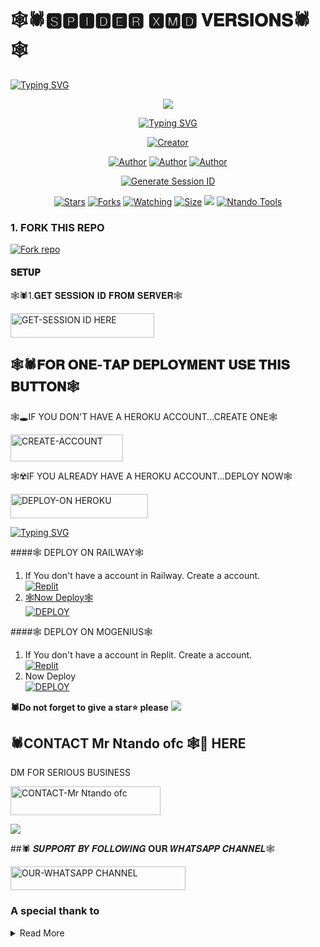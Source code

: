 #        🕸️🕷️🆂🅿🅸🅳🅴🆁 🆇🅼🅳 𝐕𝐄𝐑𝐒𝐈𝐎𝐍𝐒🕷️🕸️

   <a>
                                      <a href="https://git.io/typing-svg"><img src="https://readme-typing-svg.demolab.com?font=Jersey+20+Charted&size=30&pause=1000&color=F71515&width=435&lines=BOT+100%25+LEGIT" alt="Typing SVG" /></a>   
            
<p align="center"> 
<up A simple WhatsApp User Bot Coded By Mr Ntando ofc ❤️</u>
</p>
<p align="center">
<img src="https://files.catbox.moe/yedfbr.jpg"/>       
<p align="center">
  <a href="https://git.io/typing-svg"><img src="https://readme-typing-svg.demolab.com?font=EB+Garamond&weight=800&size=25&duration=4000&pause=1000&random=false&width=435&lines=+•__I'M+SPIDER🕷️-+XMD🕸️__•;MULTI-DEVICE+WHATSAPP+BOT;DEVELOPED+BY+Mr Ntando Ofc❤️+MD+TECHS;RELEASED+DATE+07%2F7%2F2024."                               alt="Typing SVG" /></a>
</p> 
<p align="center">
<a href="#"><img title="Creator" src="https://img.shields.io/badge/Creator-Ntando_TECH-red.svg?style=for-the-badge&logo=github"></a>
</a>
</p>
<p align="center">
<a href="https://github.com/CASEYRHODES"><img title="Author" src="https://tinyurl.com/258wo7yz/badge/Mr Ntando ofc-black?style=for-the-badge&logo=Github"></a> <a href="https://chat.whatsapp.com/D9hokK6OHS5C3eLEwPKjsJ"><img title="Author" src="https://tinyurl.com/258wo7yz/badge/GROUP-black?style=for-the-badge&logo=whatsapp"></a> <a href="https://wa.me/263771629199"><img title="Author" src="https://img.shields.io/badge/CHAT US-black?style=for-the-badge&logo=whatsapp">
<p/>

 <p align="center">
  <a href="https://kg-site-support.vercel.app/">
    <img src="https://tinyurl.com/258wo7yz/badge/NTANDOOFC WEBSITE-000?style=for-the-badge&logo=vercel&logoColor=white" alt="Generate Session ID"/>
  </a>
   
<p align="center">
<a href="https://github.com/mrntandooofc/SPIDER-XMD/stargazers/"><img title="Stars" src="https://img.shields.io/github/stars/mrntandooofc/SPIDER-XMD?color=white&style=flat-square"></a>
<a href="https://github.com/mrntandooofc/SPIDER-XMD/network/members"><img title="Forks" src="https://img.shields.io/github/forks/mrntandooofc/SPIDER-XMD?color=yellow&style=flat-square"></a>
<a href="https://github.com/mrntandooofc/SPIDER-XMD/watchers"><img title="Watching" src="https://tinyurl.com/258wo7yz/github/watchers/mrntandooofc/SPIDER-XMD?label=Watchers&color=red&style=flat-square"></a>
<a href="https://github.com/Janithsadanuwan/Queen-Nilu-Md/"><img title="Size" src="https://img.shields.io/github/repo-size/AlipBot/Api-Alpis?style=flat-square&color=darkred"></a>
<a href="https://hits.seeyoufarm.com"><img src="https://hits.seeyoufarm.com/api/count/incr/badge.svg?url=https://github.com/Janithsadanuwan/Queen-Nilu-Md/%2Fhit-counter&count_bg=%2379C83D&title_bg=%23555555&icon=probot.svg&icon_color=%2304FF00&title=hits&edge_flat=false"/></a>
        <a href = ""><img alt="Ntando Tools" src="https://img.shields.io/youtube/channel/subscribers/UCjDKRYcwd5ZIpGICcVVL96Q" target="_blank" /></a>

### 1. FORK THIS REPO

<a href='https://github.com/mrntandooofc/SPIDER-XMD/fork' target="_blank"><img alt='Fork repo' src='https://img.shields.io/badge/Fork This Repo-black?style=for-the-badge&logo=git&logoColor=white'/></a>
<p align="center">

#### 𝐒𝐄𝐓𝐔𝐏


🕸️🕷️1.𝐆𝐄𝐓 𝐒𝐄𝐒𝐒𝐈𝐎𝐍 𝐈𝐃 𝐅𝐑𝐎𝐌 𝐒𝐄𝐑𝐕𝐄𝐑🕸️


  <a href="https://caseywebs-76c2ffbbc036.herokuapp.com/"><img title="GET-SESSION ID HERE" src="https://img.shields.io/badge/GET-SESSION ID HERE-h?color=green&style=for-the-badge&logo=nike" width="230" height="38.45"/></a></p>  


 ## 🕸️🕷️𝐅𝐎𝐑 𝐎𝐍𝐄-𝐓𝐀𝐏 𝐃𝐄𝐏𝐋𝐎𝐘𝐌𝐄𝐍𝐓 𝐔𝐒𝐄 𝐓𝐇𝐈𝐒 𝐁𝐔𝐓𝐓𝐎𝐍🕸️

   🕸️🕳IF YOU DON'T HAVE A HEROKU ACCOUNT...CREATE ONE🕸️
   
   <a href="https://signup.heroku.com/"><img title="CREATE-ACCOUNT" src="https://img.shields.io/badge/CREATE-ACCOUNT-h?color=purple&style=for-the-badge&logo=heroku" width="180" height="43.45"/></a></p>

   🕸️☢️IF YOU ALREADY HAVE A HEROKU ACCOUNT...DEPLOY NOW🕸️

 <a href="https://dashboard.heroku.com/new?template=https://github.com/mrntandooofc/SPIDER-XMD"><img title="DEPLOY-ON HEROKU" src="https://img.shields.io/badge/DEPLOY-ON HEROKU-h?color=purple&style=for-the-badge&logo=heroku" width="220" height="38.45"/></a></p>

 
 [![Typing SVG](https://readme-typing-svg.herokuapp.com?font=Rockstar-ExtraBold&size=30&pause=1000&color=0000FF&center=true&vCenter=true&width=815&height=60&lines=▭+▬+▭+▬+▭+▬+▭+▬+▭+▬+▭)](https://git.io/typing-svg) 


####🕸️ DEPLOY ON RAILWAY🕸️

1. If You don't have a account in Railway. Create a account.
    <br>
<a href='https://railway.app' target="_blank"><img alt='Replit' src='https://img.shields.io/badge/-Create-black?style=for-the-badge&logo=railway'/>
2. 🕸️Now Deploy🕸️
    <br>
<a href='https://railway.app' target="_blank"><img alt='DEPLOY' src='https://img.shields.io/badge/-DEPLOY-black?style=for-the-badge&logo=railway'/></a>

####🕸️ DEPLOY ON MOGENIUS🕸️

1. If You don't have a account in Replit. Create a account.
    <br>
<a href='https://mogenius.com' target="_blank"><img alt='Replit' src='https://img.shields.io/badge/-Create-black?style=for-the-badge&logo=genius'/></a>
2. Now Deploy
    <br>
<a href='https://mogenius.com' target="_blank"><img alt='DEPLOY' src='https://img.shields.io/badge/-DEPLOY-black?style=for-the-badge&logo=genius'/></a>

  **🕷️Do not forget to give a star⭐️ please**
<a><img src='https://i.imgur.com/LyHic3i.gif'/></a>

## 🕷️CONTACT Mr Ntando ofc 🕸️💫 HERE
  DM FOR SERIOUS BUSINESS

   <a href="https://github.com/caseyweb"><img title="CONTACT-Mr Ntando ofc" src="https://img.shields.io/badge/CONTACT-Mr Ntando ofc-h?color=black&style=for-the-badge&logo=jordan" width="240" height="45.45"/></a></p>

<a><img src='https://i.imgur.com/LyHic3i.gif'/></a>

##🕷️ 𝑺𝑼𝑷𝑷𝑶𝑹𝑻 𝑩𝒀 𝑭𝑶𝑳𝑳𝑶𝑾𝑰𝑵𝑮 𝐎𝐔𝐑 𝑾𝑯𝑨𝑻𝑺𝑨𝑷𝑷 𝑪𝑯𝑨𝑵𝑵𝑬𝑳🕸️


 <a href="https://whatsapp.com/channel/0029VakUEfb4o7qVdkwPk83E"><img title="OUR-WHATSAPP CHANNEL" src="https://img.shields.io/badge/OUR-WHATSAPP CHANNEL-h?color=green&style=for-the-badge&logo=whatsapp" width="280" height="38.45"/></a></p>
 
### A special thank to

<details close>
<summary>Read More</summary>

<br>

* [`GOD`](https://github.com/mrntandooofc)
* ## Contact Dev of Mr Ntando ofc 🕸️🤪
* [`CASEYRHODES`](https://wa.me/263771629199?text=Hi+Bro+Mr Ntando ofc 🕸️💫+Big+Fan😍)
* [`CASEYRHODES`](https://wa.me/263771629199?text=Hi+Bro+Mr Ntando ofc 🕸️💫+Big+Fan😍)
 </details>

